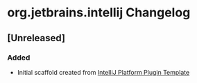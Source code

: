 <!-- Keep a Changelog guide -> https://keepachangelog.com -->

# org.jetbrains.intellij Changelog

## [Unreleased]
### Added
- Initial scaffold created from [IntelliJ Platform Plugin Template](https://github.com/JetBrains/intellij-platform-plugin-template)
